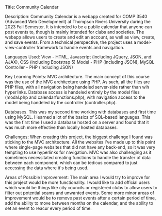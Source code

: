 Title:
Community Calendar

Description:
Community Calendar is a webapp created for COMP 3540 (Advanced Web Development) at Thompson Rivers University during the 2023 Fall Semester. It is intended to be a public calendar that anyone can post events to, though is mainly intended for clubs and societies. The webapp allows users to create and edit an account, as well as view, create, and save events. 
From a technical perspective, the project uses a model-view-controller framework to handle events and navigation.

Languages Used:
View - HTML, Javascript (including JQuery, JSON, and AJAX), CSS (including Bootstrap 5)
Model - PHP (including JSON), MySQL
Controller - PHP (including JSON)

Key Learning Points:
MVC architecture. The main concept of this course was the use of the MVC architecture using PHP. As such, all the files are PHP files, with all navigation being handeled server-side rather than wih hyperlinks. Database access is handeled entirely by the model files (modal.php and calendarfunctions.php), with navigation access to the model being handeled by the controller (controller.php).

Databases. This was my second time working with databases and first time using MySQL. I learned a lot of the basics of SQL-based languages. This was the first time I used a database hosted on a server and found that it was much more effective than locally hosted databases.

Challenges:
When creating this project, the biggest challenge I found was sticking to the MVC architecture. All the websites I've made up to this point where single-page websites that did not have any back-end, so it was very tempting to use hyperlinks for navigation. MVC was also challenging as it sometimes necessitated creating functions to handle the transfer of data between each component, which can be tedious compared to just accessing the data where it's being used.

Areas of Possible Improvement:
The main area I would try to improve for this project would be more functionality. I would like to add official users which would be things like city councils or registered clubs to allow users to filter out potential scams and unwanted events. Some more minor areas of improvement would be to remove past events after a certain period of time, add the ability to move between months on the calendar, and the ability to set an event to reacur every period of time.
